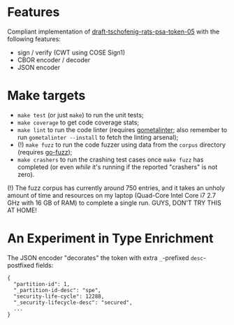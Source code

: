 # Features

Compliant implementation of [draft-tschofenig-rats-psa-token-05](https://datatracker.ietf.org/doc/html/draft-tschofenig-rats-psa-token-05) with the following features:

* sign / verify (CWT using COSE Sign1)
* CBOR encoder / decoder
* JSON encoder


# Make targets

* `make test` (or just `make`) to run the unit tests;
* `make coverage` to get code coverage stats;
* `make lint` to run the code linter (requires [gometalinter](https://github.com/alecthomas/gometalinter); also remember to run `gometalinter --install` to fetch the linting arsenal);
* (!) `make fuzz` to run the code fuzzer using data from the `corpus` directory (requires [go-fuzz](https://github.com/dvyukov/go-fuzz));
* `make crashers` to run the crashing test cases once `make fuzz` has completed (or even _while_ it's running if the reported "crashers" is not zero).

(!) The fuzz corpus has currently around 750 entries, and it takes an unholy amount of time and resources on my laptop (Quad-Core Intel Core i7 2.7 GHz with 16 GB of RAM) to complete a single run.  GUYS, DON'T TRY THIS AT HOME!


# An Experiment in Type Enrichment

The JSON encoder "decorates" the token with extra `_`-prefixed `desc`-postfixed fields:
```
{
  "partition-id": 1,
  "_partition-id-desc": "spe",
  "security-life-cycle": 12288,
  "_security-lifecycle-desc": "secured",
  ...
}
```
